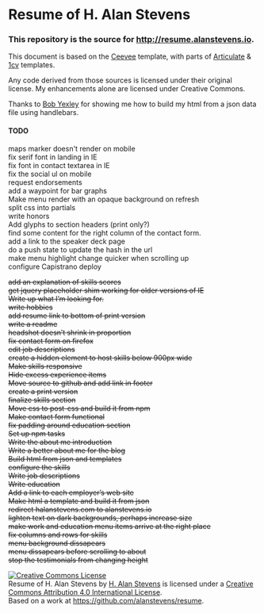 Resume of H. Alan Stevens
=========================

### This repository is the source for http://resume.alanstevens.io.  

This document is based on the [Ceevee](http://www.styleshout.com/free-templates/ceevee/) template, with parts of [Articulate](https://wrapbootstrap.com/theme/articulate-resume-portfolio-WB0N5LC7P) &
[1cv](http://themeforest.net/item/1cv-one-page-responsive-resume-template/6696960) templates.

Any code derived from those sources is licensed under their original license. My enhancements alone are licensed under Creative Commons.

Thanks to [Bob Yexley](https://github.com/ryexley/resume) for showing me how to build my html from a json data file using handlebars.

#### TODO
maps marker doesn't render on mobile  
fix serif font in landing in IE  
fix font in contact textarea in IE  
fix the social ul on mobile  
request endorsements  
add a waypoint for bar graphs  
Make menu render with an opaque background on refresh  
split css into partials  
write honors  
Add glyphs to section headers (print only?)  
find some content for the right column of the contact form.  
add a link to the speaker deck page  
do a push state to update the hash in the url  
make menu highlight change quicker when scrolling up  
configure Capistrano deploy  

~~add an explanation of skills scores~~  
~~get jquery placeholder shim working for older versions of IE~~  
~~Write up what I’m looking for.~~  
~~write hobbies~~  
~~add resume link to bottom of print version~~  
~~write a readme~~  
~~headshot doesn’t shrink in proportion~~  
~~fix contact form on firefox~~  
~~edit job descriptions~~  
~~create a hidden element to host skills below 900px wide~~  
~~Make skills responsive~~  
~~Hide excess experience items~~  
~~Move source to github and add link in footer~~  
~~create a print version~~  
~~finalize skills section~~  
~~Move css to post-css and build it from npm~~  
~~Make contact form functional~~  
~~fix padding around education section~~  
~~Set up npm tasks~~  
~~Write the about me introduction~~  
~~Write a better about me for the blog~~  
~~Build html from json and templates~~  
~~configure the skills~~  
~~Write job descriptions~~  
~~Write education~~  
~~Add a link to each employer’s web site~~  
~~Make html a template and build it from json~~  
~~redirect halanstevens.com to alanstevens.io~~  
~~lighten text on dark backgrounds, perhaps increase size~~  
~~make work and education menu items arrive at the right place~~  
~~fix columns and rows for skills~~  
~~menu background dissapears~~  
~~menu dissapears before scrolling to about~~  
~~stop the testimonials from changing height~~  

<a rel="license" href="http://creativecommons.org/licenses/by/4.0/"><img alt="Creative Commons License" style="border-width:0" src="https://i.creativecommons.org/l/by/4.0/88x31.png" /></a><br /><span xmlns:dct="http://purl.org/dc/terms/" href="http://purl.org/dc/dcmitype/Text" property="dct:title" rel="dct:type">Resume of H. Alan Stevens</span> by <a xmlns:cc="http://creativecommons.org/ns#" href="http://alanstevens.io" property="cc:attributionName" rel="cc:attributionURL">H. Alan Stevens</a> is licensed under a <a rel="license" href="http://creativecommons.org/licenses/by/4.0/">Creative Commons Attribution 4.0 International License</a>.<br />Based on a work at <a xmlns:dct="http://purl.org/dc/terms/" href=".https://github.com/alanstevens/resume" rel="dct:source">https://github.com/alanstevens/resume</a>.
